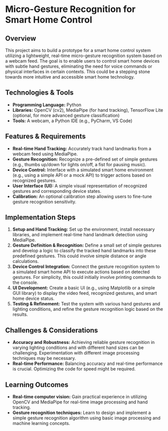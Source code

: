 # Micro-Gesture Recognition for Smart Home Control

## Overview
This project aims to build a prototype for a smart home control system utilizing a lightweight, real-time micro-gesture recognition system based on a webcam feed.  The goal is to enable users to control smart home devices with subtle hand gestures, eliminating the need for voice commands or physical interfaces in certain contexts. This could be a stepping stone towards more intuitive and accessible smart home technology.

## Technologies & Tools
- **Programming Language:** Python
- **Libraries:** OpenCV (cv2), MediaPipe (for hand tracking), TensorFlow Lite (optional, for more advanced gesture classification)
- **Tools:** A webcam, a Python IDE (e.g., PyCharm, VS Code)

## Features & Requirements
- **Real-time Hand Tracking:**  Accurately track hand landmarks from a webcam feed using MediaPipe.
- **Gesture Recognition:** Recognize a pre-defined set of simple gestures (e.g., thumbs up/down for lights on/off, a fist for pausing music).
- **Device Control:**  Interface with a simulated smart home environment (e.g., using a simple API or a mock API) to trigger actions based on recognized gestures.
- **User Interface (UI):**  A simple visual representation of recognized gestures and corresponding device states.
- **Calibration:**  An optional calibration step allowing users to fine-tune gesture recognition sensitivity.


## Implementation Steps
1. **Setup and Hand Tracking:** Set up the environment, install necessary libraries, and implement real-time hand landmark detection using MediaPipe.
2. **Gesture Definition & Recognition:** Define a small set of simple gestures and develop a logic to classify the tracked hand landmarks into these predefined gestures. This could involve simple distance or angle calculations.
3. **Device Control Integration:**  Connect the gesture recognition system to a simulated smart home API to execute actions based on detected gestures.  For simplicity, this could initially involve printing commands to the console.
4. **UI Development:** Create a basic UI (e.g., using Matplotlib or a simple GUI library) to display the video feed, recognized gestures, and smart home device status.
5. **Testing & Refinement:** Test the system with various hand gestures and lighting conditions, and refine the gesture recognition logic based on the results.

## Challenges & Considerations
- **Accuracy and Robustness:**  Achieving reliable gesture recognition in varying lighting conditions and with different hand sizes can be challenging.  Experimentation with different image processing techniques may be necessary.
- **Real-time Performance:**  Balancing accuracy and real-time performance is crucial. Optimizing the code for speed might be required.

## Learning Outcomes
- **Real-time computer vision:**  Gain practical experience in utilizing OpenCV and MediaPipe for real-time image processing and hand tracking.
- **Gesture recognition techniques:** Learn to design and implement a simple gesture recognition algorithm using basic image processing and machine learning concepts.

